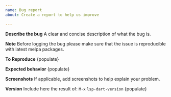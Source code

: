 ```yaml
---
name: Bug report
about: Create a report to help us improve

---
```


**Describe the bug**
A clear and concise description of what the bug is.

**Note**
Before logging the bug please make sure that the issue is reproducible with latest melpa packages.

**To Reproduce**
{populate}

**Expected behavior**
{populate}

**Screenshots**
If applicable, add screenshots to help explain your problem.

**Version**
Include here the result of: `M-x` `lsp-dart-version`
{populate}
